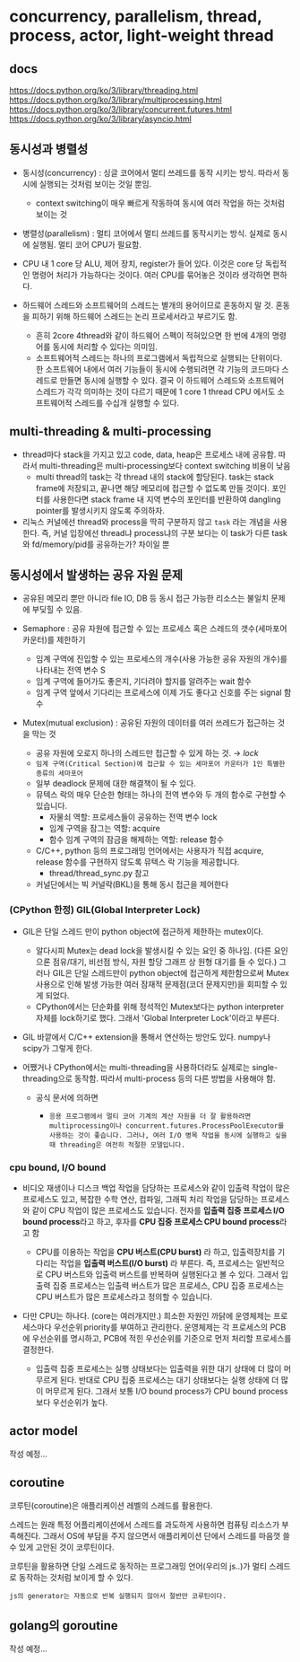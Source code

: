 # concurrency, parallelism, thread, process, actor, light-weight thread

## docs

https://docs.python.org/ko/3/library/threading.html  
https://docs.python.org/ko/3/library/multiprocessing.html  
https://docs.python.org/ko/3/library/concurrent.futures.html  
https://docs.python.org/ko/3/library/asyncio.html

## 동시성과 병렬성

- 동시성(concurrency) : 싱글 코어에서 멀티 쓰레드를 동작 시키는 방식. 따라서 동시에 실행되는 것처럼 보이는 것일 뿐임.
  - context switching이 매우 빠르게 작동하여 동시에 여러 작업을 하는 것처럼 보이는 것
- 병렬성(parallelism) : 멀티 코어에서 멀티 쓰레드를 동작시키는 방식. 실제로 동시에 실행됨. 멀티 코어 CPU가 필요함.

- CPU 내 1 core 당 ALU, 제어 장치, register가 들어 있다. 이것은 core 당 독립적인 명령어 처리가 가능하다는 것이다. 여러 CPU를 묶어놓은 것이라 생각하면 편하다.
- 하드웨어 스레드와 소프트웨어의 스레드는 별개의 용어이므로 혼동하지 말 것. 혼동을 피하기 위해 하드웨어 스레드는 논리 프로세서라고 부르기도 함.
  - 흔히 2core 4thread와 같이 하드웨어 스펙이 적혀있으면 한 번에 4개의 명령어를 동시에 처리할 수 있다는 의미임.
  - 소프트웨어적 스레드는 하나의 프로그램에서 독립적으로 실행되는 단위이다. 한 소프트웨어 내에서 여러 기능들이 동시에 수행되려면 각 기능의 코드마다 스레드로 만들면 동시에 실행할 수 있다. 결국 이 하드웨어 스레드와 소프트웨어 스레드가 각각 의미하는 것이 다르기 때문에 1 core 1 thread CPU 에서도 소프트웨어적 스레드를 수십개 실행할 수 있다.

## multi-threading & multi-processing

- thread마다 stack을 가지고 있고 code, data, heap은 프로세스 내에 공유함. 따라서 multi-threading은 multi-processing보다 context switching 비용이 낮음
  - multi thread의 task는 각 thread 내의 stack에 할당된다. task는 stack frame에 저장되고, 끝나면 해당 메모리에 접근할 수 없도록 만들 것이다. 포인터를 사용한다면 stack frame 내 지역 변수의 포인터를 반환하여 dangling pointer를 발생시키지 않도록 주의하자.
- 리눅스 커널에선 thread와 process을 딱히 구분하지 않고 `task` 라는 개념을 사용한다. 즉, 커널 입장에선 thread냐 process냐의 구분 보다는 이 task가 다른 task와 fd/memory/pid를 공유하는가? 차이일 뿐

## 동시성에서 발생하는 공유 자원 문제

- 공유된 메모리 뿐만 아니라 file IO, DB 등 동시 접근 가능한 리소스는 불일치 문제에 부딪힐 수 있음.
- Semaphore : 공유 자원에 접근할 수 있는 프로세스 혹은 스레드의 갯수(세마포어 카운터)를 제한하기

  - 임계 구역에 진입할 수 있는 프로세스의 개수(사용 가능한 공유 자원의 개수)를 나타내는 전역 변수 S
  - 임계 구역에 들어가도 좋은지, 기다려야 할지를 알려주는 wait 함수
  - 임계 구역 앞에서 기다리는 프로세스에 이제 가도 좋다고 신호를 주는 signal 함수

- Mutex(mutual exclusion) : 공유된 자원의 데이터를 여러 쓰레드가 접근하는 것을 막는 것

  - 공유 자원에 오로지 하나의 스레드만 접근할 수 있게 하는 것. → _lock_
  - `임계 구역(Critical Section)에 접근할 수 있는 세마포어 카운터가 1인 특별한 종류의 세마포어`
  - 일부 deadlock 문제에 대한 해결책이 될 수 있다.
  - 뮤텍스 락의 매우 단순한 형태는 하나의 전역 변수와 두 개의 함수로 구현할 수 있습니다.
    - 자물쇠 역할: 프로세스들이 공유하는 전역 변수 lock
    - 임계 구역을 잠그는 역할: acquire
    - 함수 임계 구역의 잠금을 해제하는 역할: release 함수
  - C/C++, python 등의 프로그래밍 언어에서는 사용자가 직접 acquire, release 함수를 구현하지 않도록 뮤텍스 락 기능을 제공합니다.
    - thread/thread_sync.py 참고
  - 커널단에서는 빅 커널락(BKL)을 통해 동시 접근을 제어한다

### (CPython 한정) GIL(Global Interpreter Lock)

- GIL은 단일 스레드 만이 python object에 접근하게 제한하는 mutex이다.
  - 알다시피 Mutex는 dead lock을 발생시킬 수 있는 요인 중 하나임. (다른 요인으론 점유/대기, 비선점 방식, 자원 할당 그래프 상 원형 대기를 들 수 있다.) 그러나 GIL은 단일 스레드만이 python object에 접근하게 제한함으로써 Mutex 사용으로 인해 발생 가능한 여러 잠재적 문제점(코더 문제지만)을 회피할 수 있게 되었다.
  - CPython에서는 단순화를 위해 정석적인 Mutex보다는 python interpreter 자체를 lock하기로 했다. 그래서 'Global Interpreter Lock'이라고 부른다.
- GIL 바깥에서 C/C++ extension을 통해서 연산하는 방안도 있다. numpy나 scipy가 그렇게 한다.
- 어쨌거나 CPython에서는 multi-threading을 사용하더라도 실제로는 single-threading으로 동작함. 따라서 multi-process 등의 다른 방법을 사용해야 함.

  - 공식 문서에 의하면

    - ```
      응용 프로그램에서 멀티 코어 기계의 계산 자원을 더 잘 활용하려면 multiprocessing이나 concurrent.futures.ProcessPoolExecutor를 사용하는 것이 좋습니다. 그러나, 여러 I/O 병목 작업을 동시에 실행하고 싶을 때 threading은 여전히 적절한 모델입니다.
      ```

### cpu bound, I/O bound

- 비디오 재생이나 디스크 백업 작업을 담당하는 프로세스와 같이 입출력 작업이 많은 프로세스도 있고, 복잡한 수학 연산, 컴파일, 그래픽 처리 작업을 담당하는 프로세스와 같이 CPU 작업이 많은 프로세스도 있습니다. 전자를 **입출력 집중 프로세스 I/O bound process**라고 하고, 후자를 **CPU 집중 프로세스 CPU bound process**라고 함

  - CPU를 이용하는 작업을 **CPU 버스트(CPU burst)** 라 하고, 입출력장치를 기다리는 작업을 **입출력 버스트(I/O burst)** 라 부른다. 즉, 프로세스는 일반적으로 CPU 버스트와 입출력 버스트를 반복하며 실행된다고 볼 수 있다. 그래서 입출력 집중 프로세스는 입출력 버스트가 많은 프로세스, CPU 집중 프로세스는 CPU 버스트가 많은 프로세스라고 정의할 수 있습니다.

- 다만 CPU는 하나다. (core는 여러개지만.) 희소한 자원인 까닭에 운영체제는 프로세스마다 우선순위 priority를 부여하고 관리한다. 운영체제는 각 프로세스의 PCB에 우선순위를 명시하고, PCB에 적힌 우선순위를 기준으로 먼저 처리할 프로세스를 결정한다.
  - 입출력 집중 프로세스는 실행 상태보다는 입출력을 위한 대기 상태에 더 많이 머무르게 된다. 반대로 CPU 집중 프로세스는 대기 상태보다는 실행 상태에 더 많이 머무르게 된다. 그래서 보통 I/O bound process가 CPU bound process보다 우선순위가 높다.

## actor model

작성 예정...

## coroutine

코루틴(coroutine)은 애플리케이션 레벨의 스레드를 활용한다.

스레드는 원래 특정 어플리케이션에서 스레드를 과도하게 사용하면 컴퓨팅 리소스가 부족해진다. 그래서 OS에 부담을 주지 않으면서 애플리케이션 단에서 스레드를 마음껏 쓸 수 있게 고안된 것이 코루틴이다.

코루틴을 활용하면 단일 스레드로 동작하는 프로그래밍 언어(우리의 js..)가 멀티 스레드로 동작하는 것처럼 보이게 할 수 있다.

```text
js의 generator는 자동으로 반복 실행되지 않아서 절반만 코루틴이다.
```

## golang의 goroutine

작성 예정...
